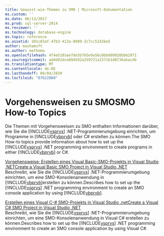 ```yaml
---
title: Gewusst-wie-Themen zu SMO | Microsoft-Dokumentation
ms.custom: ''
ms.date: 06/13/2017
ms.prod: sql-server-2014
ms.reviewer: ''
ms.technology: database-engine
ms.topic: reference
ms.assetid: 201c83af-47b3-413a-8909-3c7cc5142be5
author: mashamsft
ms.author: mathoma
ms.openlocfilehash: 4f4e5101ee7de5b765e9a56c0bb609928bb62971
ms.sourcegitcommit: ad4d92dce894592a259721a1571b1d8736abacdb
ms.translationtype: MT
ms.contentlocale: de-DE
ms.lasthandoff: 08/04/2020
ms.locfileid: "87622860"
---
```

# <a name="smo-how-to-topics"></a><span data-ttu-id="f3fc9-102">Vorgehensweisen zu SMO</span><span class="sxs-lookup"><span data-stu-id="f3fc9-102">SMO How-to Topics</span></span>
  <span data-ttu-id="f3fc9-103">Die Themen mit Vorgehensweisen zu SMO enthalten Informationen darüber, wie Sie die [!INCLUDE[vsprvs](../../includes/vsprvs-md.md)] .NET-Programmierumgebung einrichten, um Programme in [!INCLUDE[vbprvb](../../includes/vbprvb-md.md)] oder C# erstellen zu können.</span><span class="sxs-lookup"><span data-stu-id="f3fc9-103">The SMO How-to topics provide information about how to set up the [!INCLUDE[vsprvs](../../includes/vsprvs-md.md)] .NET programming environment to create programs in either [!INCLUDE[vbprvb](../../includes/vbprvb-md.md)] or C#.</span></span>  
  
 [<span data-ttu-id="f3fc9-104">Vorgehensweise: Erstellen eines Visual Basic-SMO-Projekts in Visual Studio .NET</span><span class="sxs-lookup"><span data-stu-id="f3fc9-104">Create a Visual Basic SMO Project in Visual Studio .NET</span></span>](../../../2014/database-engine/dev-guide/create-a-visual-basic-smo-project-in-visual-studio-net.md)  
 <span data-ttu-id="f3fc9-105">Beschreibt, wie Sie die [!INCLUDE[vsprvs](../../includes/vsprvs-md.md)] .NET-Programmierumgebung einrichten, um eine SMO-Konsolenanwendung in [!INCLUDE[vbprvb](../../includes/vbprvb-md.md)]erstellen zu können.</span><span class="sxs-lookup"><span data-stu-id="f3fc9-105">Describes how to set up the [!INCLUDE[vsprvs](../../includes/vsprvs-md.md)] .NET programming environment to create an SMO console application by using [!INCLUDE[vbprvb](../../includes/vbprvb-md.md)].</span></span>  
  
 [<span data-ttu-id="f3fc9-106">Erstellen eines Visual C-&#35; SMO-Projekts in Visual Studio .net</span><span class="sxs-lookup"><span data-stu-id="f3fc9-106">Create a Visual C&#35; SMO Project in Visual Studio .NET</span></span>](../../relational-databases/server-management-objects-smo/how-to-create-a-visual-csharp-smo-project-in-visual-studio-net.md)  
 <span data-ttu-id="f3fc9-107">Beschreibt, wie Sie die [!INCLUDE[vsprvs](../../includes/vsprvs-md.md)] .NET-Programmierumgebung einrichten, um eine SMO-Konsolenanwendung in Visual C# erstellen zu können.</span><span class="sxs-lookup"><span data-stu-id="f3fc9-107">Describes how to set up the [!INCLUDE[vsprvs](../../includes/vsprvs-md.md)] .NET programming environment to create an SMO console application by using Visual C#.</span></span>  
  
  
